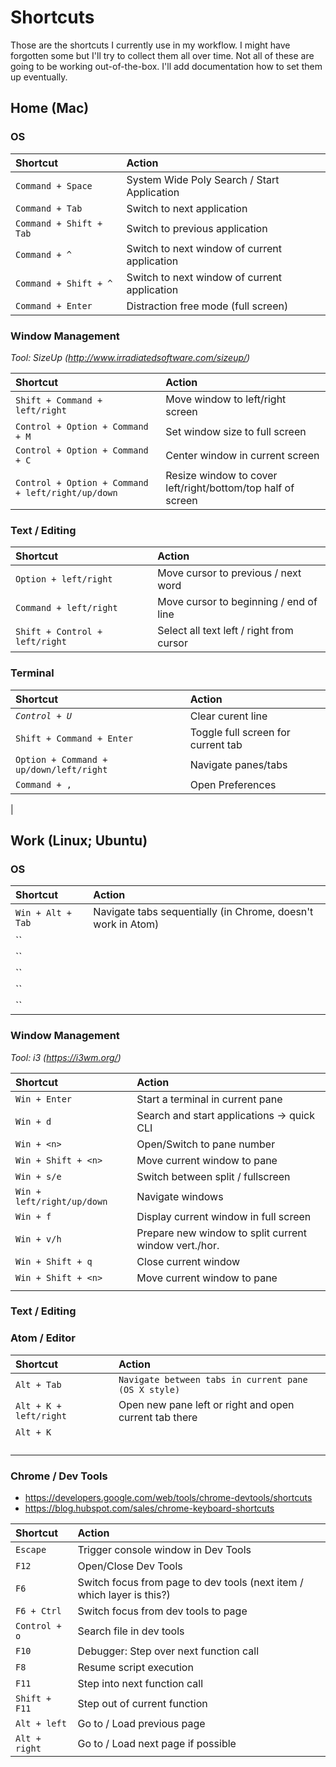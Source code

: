 # Shortcuts

Those are the shortcuts I currently use in my workflow. I might have forgotten some but I'll try to collect them all over time. Not all of these are going to be working out-of-the-box. I'll add documentation how to set them up eventually.

## Home (Mac)

### OS

| Shortcut | Action |
|:---------|:-------|
|`Command + Space`| System Wide Poly Search / Start Application
|`Command + Tab`| Switch to next application
|`Command + Shift + Tab` | Switch to previous application
|`Command + ^`| Switch to next window of current application |
|`Command + Shift + ^`| Switch to next window of current application |
|`Command + Enter`| Distraction free mode (full screen) |

### Window Management

*Tool: SizeUp (http://www.irradiatedsoftware.com/sizeup/)*

| Shortcut | Action |
|:---------|:-------|
|`Shift + Command + left/right`| Move window to left/right screen |
|`Control + Option + Command + M`| Set window size to full screen |
|`Control + Option + Command + C`| Center window in current screen |
|`Control + Option + Command + left/right/up/down`| Resize window to cover left/right/bottom/top half of screen |

### Text / Editing

| Shortcut | Action |
|:---------|:-------|
|`Option + left/right`| Move cursor to previous / next word |
|`Command + left/right`| Move cursor to beginning / end of line |
|`Shift + Control + left/right` | Select all text left / right from cursor |

### Terminal

| Shortcut | Action |
|:---------|:-------|
|*`Control + U`*| Clear curent line |
|`Shift + Command + Enter`| Toggle full screen for current tab |
|`Option + Command + up/down/left/right`| Navigate panes/tabs  |
|`Command + ,`| Open Preferences |
|


## Work (Linux; Ubuntu)

### OS

| Shortcut | Action |
|:---------|:-------|
|`Win + Alt + Tab`| Navigate tabs sequentially (in Chrome, doesn't work in Atom)|
|``||
|``||
|``||
|``||
|``||

### Window Management

*Tool: i3 (https://i3wm.org/)*

| Shortcut | Action |
|:---------|:-------|
|`Win + Enter`| Start a terminal in current pane |
|`Win + d`| Search and start applications -> quick CLI |
|`Win + <n>`| Open/Switch to pane number <n> |
|`Win + Shift + <n>`| Move current window to pane <n>|
|`Win + s/e`| Switch between split / fullscreen |
|`Win + left/right/up/down` | Navigate windows |
|`Win + f` | Display current window in full screen |
|`Win + v/h` | Prepare new window to split current window vert./hor.|
|`Win + Shift + q`| Close current window |
|`Win + Shift + <n>`| Move current window to pane <n> |
|||


### Text / Editing

### Atom / Editor

| Shortcut | Action |
|:---------|:-------|
|`Alt + Tab`| `Navigate between tabs in current pane (OS X style)`|
|`Alt + K + left/right `| Open new pane left or right and open current tab there|
|`Alt + K `||
|||
|||
|||
|||

### Chrome / Dev Tools
* https://developers.google.com/web/tools/chrome-devtools/shortcuts
* https://blog.hubspot.com/sales/chrome-keyboard-shortcuts

| Shortcut | Action |
|:---------|:-------|
| `Escape` | Trigger console window in Dev Tools |
| `F12` | Open/Close Dev Tools|
| `F6` | Switch focus from page to dev tools (next item / which layer is this?)|
| `F6 + Ctrl` | Switch focus from dev tools to page |
| `Control + o`| Search file in dev tools |
| `F10` | Debugger: Step over next function call
| `F8` | Resume script execution |
| `F11` | Step into next function call |
| `Shift + F11` | Step out of current function |
| `Alt + left` | Go to / Load previous page |
| `Alt + right`| Go to / Load next page if possible |
